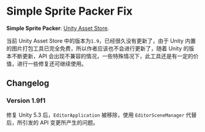 # Simple Sprite Packer Fix

**Simple Sprite Packer**: [Unity Asset Store](https://www.assetstore.unity3d.com/en/#!/content/23276).

当前 Unity Asset Store 中的版本为`1.9`，已经很久没有更新了，由于 Unity 内置的图片打包工具已完全免费，所以作者应该也不会进行更新了，随着 Unity 的版本不断更新，API 会出现不兼容的情况，一些特殊情况下，此工具还是有一定的价值，进行一些修复还可继续使用。


## Changelog

### Version 1.9f1

修复 Unity 5.3 后，`EditorApplication` 被移除，使用 `EditorSceneManager` 代替后，所引发的 API 变更所产生的问题。